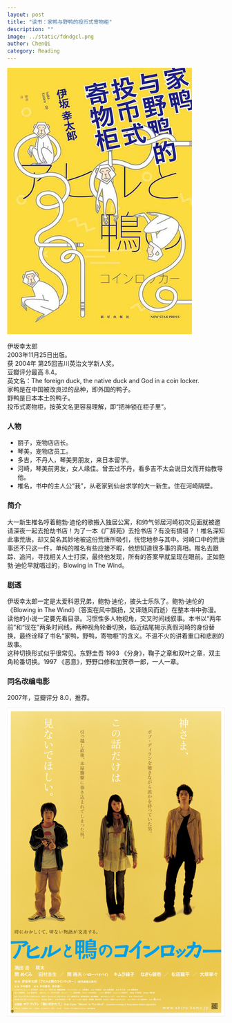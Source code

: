 ```yaml
---
layout: post
title: "读书：家鸭与野鸭的投币式寄物柜"
description: ""
image: ../static/fdndgcl.png
author: ChenQi
category: Reading
---
```


![家鸭与野鸭的投币式寄物柜](../static/fdndgcl.png)

伊坂幸太郎  
2003年11月25日出版。  
获 2004年 第25回吉川英治文学新人奖。  
豆瓣评分最高 8.4。  
英文名：The foreign duck, the native duck and God in a coin locker.  
家鸭是在中国被改良过的品种，即外国的鸭子。  
野鸭是日本本土的鸭子。  
投币式寄物柜，按英文名更容易理解，即“把神锁在柜子里”。  

### 人物

+ 丽子，宠物店店长。
+ 琴美，宠物店员工。
+ 多吉，不丹人，琴美男朋友，来日本留学。
+ 河崎，琴美前男友，女人缘佳。曾去过不丹，看多吉不太会说日文而开始教导他。
+ 椎名，书中的主人公“我”，从老家到仙台求学的大一新生。住在河崎隔壁。

### 简介

大一新生椎名哼着鲍勃·迪伦的歌搬入独居公寓，和帅气邻居河崎初次见面就被邀请深夜一起去抢劫书店！为了一本《广辞苑》去抢书店？有没有搞错？！椎名深知此事荒唐，却又莫名其妙地被这份荒唐所吸引，恍惚地参与其中。河崎口中的荒唐事还不只这一件，单纯的椎名有些应接不暇，他想知道很多事的真相。椎名去跟踪、追问，寻找相关人士打探，最终他发现，所有的答案早就呈现在眼前。正如鲍勃·迪伦早就唱过的，Blowing in The Wind。

### 剧透

伊坂幸太郎一定是太爱科恩兄弟，鲍勃·迪伦，披头士乐队了。鲍勃·迪伦的《Blowing in The Wind》（答案在风中飘扬，又译随风而逝）在整本书中弥漫。  
读他的小说一定要先看目录。习惯性多人物视角，交叉时间线叙事。本书以“两年前”和“现在”两条时间线，两种视角轮番切换，临近结尾揭示真假河崎的身份替换，最终诠释了书名“家鸭，野鸭，寄物柜”的含义。不温不火的讲着重口和悲剧的故事。  
这种切换形式似乎很常见。东野圭吾 1993 《分身》，鞠子之章和双叶之章，双主角轮番切换。1997 《恶意》，野野口修和加贺恭一郎，一人一章。

### 同名改编电影

2007年，豆瓣评分 8.0，推荐。

![家鸭与野鸭的投币式寄物柜](../static/fdndgcl-m.jpg)

